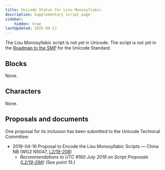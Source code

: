 ```yaml
---
title: Unicode Status for Lisu Monosyllabic
description: Supplementary script page
sidebar:
    hidden: true
lastUpdated: 2025-09-17
---
```


The Lisu Monosyllabic script is not yet in Unicode. The script is not yet in the [Roadmap to the SMP](http://www.unicode.org/roadmaps/smp/) for the Unicode Standard.

## Blocks

None.

## Characters

None.

## Proposals and documents

One proposal for its inclusion has been submitted to the Unicode Technical Committee:
- 2019-04-16 Proposal to Encode the Lisu Monosyllabic Scripts — China NB (WG2 N5047, [L2/19-208](http://www.unicode.org/cgi-bin/GetMatchingDocs.pl?L2/19-208))
  - _Recommendations to UTC #160 July 2019 on Script Proposals ([L2/19-286](https://www.unicode.org/L2/L2019/19286-script-recs.pdf)) (See point 15.)_
